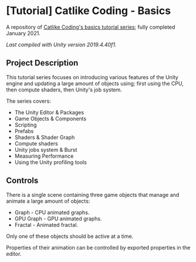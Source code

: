 # [Tutorial] Catlike Coding - Basics
A repository of [Catlike Coding's basics tutorial series](https://catlikecoding.com/unity/tutorials/basics/ "Catlike Coding's basics tutorial series"); fully completed January 2021.

*Last compiled with Unity version 2019.4.40f1.*

## Project Description

This tutorial series focuses on introducing various features of the Unity engine and updating a large amount of objects using; first using the CPU, then compute shaders, then Unity's job system.

The series covers:
* The Unity Editor & Packages
* Game Objects & Components
* Scripting
* Prefabs
* Shaders & Shader Graph
* Compute shaders
* Unity jobs system & Burst
* Measuring Performance
* Using the Unity profiling tools

## Controls

There is a single scene containing three game objects that manage and animate a large amount of objects:
* Graph - CPU animated graphs.
* GPU Graph - GPU animated graphs.
* Fractal - Animated fractal.

Only one of these objects should be active at a time.

Properties of their animation can be controlled by exported properties in the editor.
